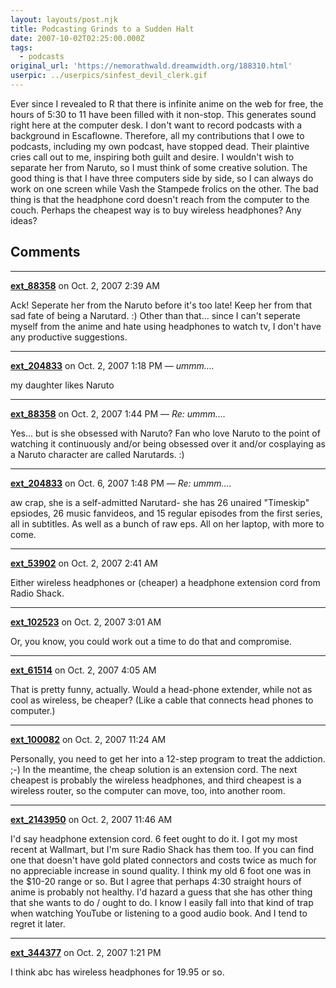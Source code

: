 ```yaml
---
layout: layouts/post.njk
title: Podcasting Grinds to a Sudden Halt
date: 2007-10-02T02:25:00.000Z
tags: 
  - podcasts
original_url: 'https://nemorathwald.dreamwidth.org/188310.html'
userpic: ../userpics/sinfest_devil_clerk.gif
---
```

Ever since I revealed to R that there is infinite anime on the web for free, the hours of 5:30 to 11 have been filled with it non-stop. This generates sound right here at the computer desk. I don't want to record podcasts with a background in Escaflowne. Therefore, all my contributions that I owe to podcasts, including my own podcast, have stopped dead. Their plaintive cries call out to me, inspiring both guilt and desire. I wouldn't wish to separate her from Naruto, so I must think of some creative solution. The good thing is that I have three computers side by side, so I can always do work on one screen while Vash the Stampede frolics on the other. The bad thing is that the headphone cord doesn't reach from the computer to the couch. Perhaps the cheapest way is to buy wireless headphones? Any ideas?

## Comments

---

**[ext_88358](https://www.dreamwidth.org/users/ext_88358)** on Oct. 2, 2007 2:39 AM

Ack! Seperate her from the Naruto before it's too late! Keep her from that sad fate of being a Narutard. :) Other than that... since I can't seperate myself from the anime and hate using headphones to watch tv, I don't have any productive suggestions.

---

**[ext_204833](https://www.dreamwidth.org/users/ext_204833)** on Oct. 2, 2007 1:18 PM — *ummm....*

my daughter likes Naruto

---

**[ext_88358](https://www.dreamwidth.org/users/ext_88358)** on Oct. 2, 2007 1:44 PM — *Re: ummm....*

Yes... but is she obsessed with Naruto? Fan who love Naruto to the point of watching it continuously and/or being obsessed over it and/or cosplaying as a Naruto character are called Narutards. :)

---

**[ext_204833](https://www.dreamwidth.org/users/ext_204833)** on Oct. 6, 2007 1:48 PM — *Re: ummm....*

aw crap, she is a self-admitted Narutard- she has 26 unaired "Timeskip" epsiodes, 26 music fanvideos, and 15 regular episodes from the first series, all in subtitles. As well as a bunch of raw eps. All on her laptop, with more to come.

---

**[ext_53902](https://www.dreamwidth.org/users/ext_53902)** on Oct. 2, 2007 2:41 AM

Either wireless headphones or (cheaper) a headphone extension cord from Radio Shack.

---

**[ext_102523](https://www.dreamwidth.org/users/ext_102523)** on Oct. 2, 2007 3:01 AM

Or, you know, you could work out a time to do that and compromise.

---

**[ext_61514](https://www.dreamwidth.org/users/ext_61514)** on Oct. 2, 2007 4:05 AM

That is pretty funny, actually. Would a head-phone extender, while not as cool as wireless, be cheaper? (Like a cable that connects head phones to computer.)

---

**[ext_100082](https://www.dreamwidth.org/users/ext_100082)** on Oct. 2, 2007 11:24 AM

Personally, you need to get her into a 12-step program to treat the addiction. ;-) In the meantime, the cheap solution is an extension cord. The next cheapest is probably the wireless headphones, and third cheapest is a wireless router, so the computer can move, too, into another room.

---

**[ext_2143950](https://www.dreamwidth.org/users/ext_2143950)** on Oct. 2, 2007 11:46 AM

I'd say headphone extension cord. 6 feet ought to do it. I got my most recent at Wallmart, but I'm sure Radio Shack has them too. If you can find one that doesn't have gold plated connectors and costs twice as much for no appreciable increase in sound quality. I think my old 6 foot one was in the $10-20 range or so. But I agree that perhaps 4:30 straight hours of anime is probably not healthy. I'd hazard a guess that she has other thing that she wants to do / ought to do. I know I easily fall into that kind of trap when watching YouTube or listening to a good audio book. And I tend to regret it later.

---

**[ext_344377](https://www.dreamwidth.org/users/ext_344377)** on Oct. 2, 2007 1:21 PM

I think abc has wireless headphones for 19.95 or so.
